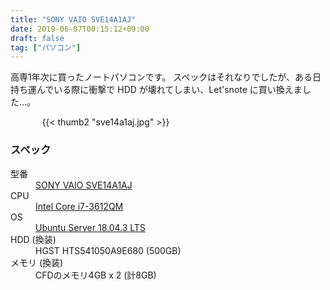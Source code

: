 ```yaml
---
title: "SONY VAIO SVE14A1AJ"
date: 2019-06-07T00:15:12+09:00
draft: false 
tag: ["パソコン"]
---
```


高専1年次に買ったノートパソコンです。
スペックはそれなりでしたが、ある日持ち運んでいる際に衝撃で HDD が壊れてしまい、Let'snote に買い換えました…。

<div style="width: 80%; margin: auto;">
{{< thumb2 "sve14a1aj.jpg" >}}
</div>

### スペック 

<dt> 型番 </dt>
<dd> <a href="https://www.sony.jp/support/vaio/products/sv/sve14a1aj.html">
SONY VAIO SVE14A1AJ </a> </dd>

<dt> CPU </dt>
<dd> <a href="https://ark.intel.com/content/www/jp/ja/ark/products/64901/intel-core-i7-3612qm-processor-6m-cache-up-to-3-10-ghz-bga.html">
Intel Core i7-3612QM </a> </dd>

<dt> OS </dt>
<dd> <a href="http://releases.ubuntu.com/18.04.3/">
Ubuntu Server 18.04.3 LTS </a> </dd>

<dt> HDD (換装) </dt>
<dd> HGST HTS541050A9E680 (500GB) </dd>

<dt> メモリ (換装) </dt>
<dd> CFDのメモリ4GB x 2 (計8GB) </dd>
